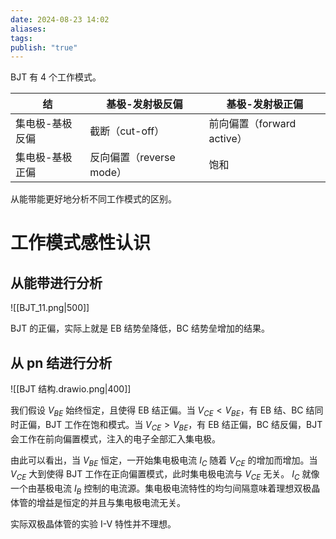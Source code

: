 ```yaml
---
date: 2024-08-23 14:02
aliases: 
tags: 
publish: "true"
---
```

BJT 有 4 个工作模式。

| 结        | 基极-发射极反偏           | 基极-发射极正偏             |
| -------- | ------------------ | -------------------- |
| 集电极-基极反偏 | 截断（cut-off）        | 前向偏置（forward active） |
| 集电极-基极正偏 | 反向偏置（reverse mode） | 饱和                   |
从能带能更好地分析不同工作模式的区别。

# 工作模式感性认识

## 从能带进行分析

![[BJT_11.png|500]]

BJT 的正偏，实际上就是 EB 结势垒降低，BC 结势垒增加的结果。

## 从 pn 结进行分析

![[BJT 结构.drawio.png|400]]

我们假设 $V_{BE}$ 始终恒定，且使得 EB 结正偏。当 $V_{CE}<V_{BE}$，有 EB 结、BC 结同时正偏，BJT 工作在饱和模式。当 $V_{CE}>V_{BE}$，有 EB 结正偏，BC 结反偏，BJT 会工作在前向偏置模式，注入的电子全部汇入集电极。

由此可以看出，当 $V_{BE}$ 恒定，一开始集电极电流 $I_C$ 随着 $V_{CE}$ 的增加而增加。当 $V_{CE}$ 大到使得 BJT 工作在正向偏置模式，此时集电极电流与 $V_{CE}$ 无关。 $I_{C}$ 就像一个由基极电流 $I_{B}$ 控制的电流源。集电极电流特性的均匀间隔意味着理想双极晶体管的增益是恒定的并且与集电极电流无关。

实际双极晶体管的实验 I-V 特性并不理想。